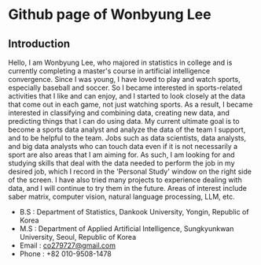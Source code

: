 # Github page of Wonbyung Lee
## Introduction
Hello, I am Wonbyung Lee, who majored in statistics in college and is currently completing a master's course in artificial intelligence convergence. Since I was young, I have loved to play and watch sports, especially baseball and soccer. So I became interested in sports-related activities that I like and can enjoy, and I started to look closely at the data that come out in each game, not just watching sports. As a result, I became interested in classifying and combining data, creating new data, and predicting things that I can do using data. My current ultimate goal is to become a sports data analyst and analyze the data of the team I support, and to be helpful to the team. Jobs such as data scientists, data analysts, and big data analysts who can touch data even if it is not necessarily a sport are also areas that I am aiming for. As such, I am looking for and studying skills that deal with the data needed to perform the job in my desired job, which I record in the 'Personal Study' window on the right side of the screen. I have also tried many projects to experience dealing with data, and I will continue to try them in the future. Areas of interest include saber matrix, computer vision, natural language processing, LLM, etc.
- B.S : Department of Statistics, Dankook University, Yongin, Republic of Korea
- M.S : Department of Applied Artificial Intelligence, Sungkyunkwan University, Seoul, Republic of Korea
- Email : co279727@gmail.com
- Phone : +82 010-9508-1478
